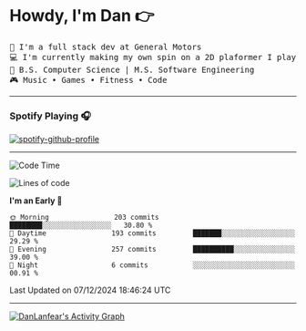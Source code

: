 # Howdy, I'm Dan 👉
<pre align="left">
💼 I'm a full stack dev at General Motors
💻 I'm currently making my own spin on a 2D plaformer I played as a kid
🏫 B.S. Computer Science | M.S. Software Engineering
🎮 Music • Games • Fitness • Code
</pre>
---  
### Spotify Playing 🎧
[![spotify-github-profile](https://spotify-github-profile.kittinanx.com/api/view?uid=qsp32yzgmxnmoh10ezzldu9uh&cover_image=true&theme=novatorem&show_offline=true&background_color=121212&interchange=true&bar_color=53b14f&bar_color_cover=true)](https://spotify-github-profile.kittinanx.com/api/view?uid=qsp32yzgmxnmoh10ezzldu9uh&redirect=true)

---
<!--START_SECTION:waka-->
![Code Time](http://img.shields.io/badge/Code%20Time-55%20mins-blue)

![Lines of code](https://img.shields.io/badge/From%20Hello%20World%20I%27ve%20Written-2.0%20million%20lines%20of%20code-blue)

**I'm an Early 🐤** 

```text
🌞 Morning                203 commits         ████████░░░░░░░░░░░░░░░░░   30.80 % 
🌆 Daytime                193 commits         ███████░░░░░░░░░░░░░░░░░░   29.29 % 
🌃 Evening                257 commits         ██████████░░░░░░░░░░░░░░░   39.00 % 
🌙 Night                  6 commits           ░░░░░░░░░░░░░░░░░░░░░░░░░   00.91 % 
```



 Last Updated on 07/12/2024 18:46:24 UTC
<!--END_SECTION:waka-->
---
<a href="https://github.com/ashutosh00710/github-readme-activity-graph"><img alt="DanLanfear's Activity Graph" src="https://github-readme-activity-graph.vercel.app/graph/?username=danlanfear&bg_color=1F222E&color=F8D866&line=F85D7F&point=FFFFFF&hide_border=true" /></a>


<!--
**DanLanfear/DanLanfear** is a ✨ _special_ ✨ repository because its `README.md` (this file) appears on your GitHub profile.

Here are some ideas to get you started:

- 🔭 I’m currently working on ...
- 🌱 I’m currently learning ...
- 👯 I’m looking to collaborate on ...
- 🤔 I’m looking for help with ...
- 💬 Ask me about ...
- 📫 How to reach me: ...
- 😄 Pronouns: ...
- ⚡ Fun fact: ...
-->
